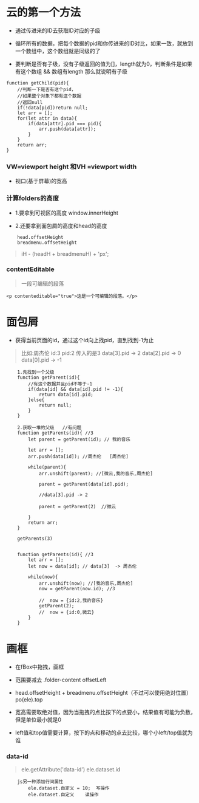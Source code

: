 # 云的第一个方法

* 通过传进来的ID去获取ID对应的子级

* 循环所有的数据，把每个数据的pid和你传进来的ID对比，如果一致，就放到一个数组中，这个数组就是同级的了

* 要判断是否有子级，没有子级返回的值为[]，length就为0，判断条件是如果有这个数组 && 数组有length 那么就说明有子级



```
function getChild(pid){
    //判断一下是否有这个pid，
    //如果整个对象下都有这个数据
    //返回null
    if(!data[pid])return null;
    let arr = [];
    for(let attr in data){
        if(data[attr].pid === pid){
            arr.push(data[attr]);
        }
    }
    return arr;
}
```

###  VW=viewport height 和VH =viewport width      
* 视口(基于屏幕)的宽高


### 计算folders的高度   
* 1.要拿到可视区的高度  window.innerHeight

* 2.还要拿到面包屑的高度和head的高度 
```
    head.offsetHeight
    breadmenu.offsetHeight
```
> iH - (headH + breadmenuH) + 'px';
    

### contentEditable 
> 一段可编辑的段落
```
<p contenteditable="true">这是一个可编辑的段落。</p>
```

# 面包屑
* 获得当前页面的id，通过这个id向上找pid，直到找到-1为止

> 比如:周杰伦 id:3  pid:2  传入的是3  data[3].pid -> 2  data[2].pid -> 0 data[0].pid -> -1 

```
    1.先找到一个父级
    function getParent(id){
        //有这个数据并且pid不等于-1
        if(data[id] && data[id].pid != -1){
            return data[id].pid;
        }else{
            return null;
        }
    }

    2.获取一堆的父级   //有问题
    function getParents(id){ //3
        let parent = getParent(id); // 我的音乐

        let arr = [];
        arr.push(data[id]); //周杰伦   [周杰伦]

        while(parent){
            arr.unshift(parent); //[微云,我的音乐,周杰伦]

            parent = getParent(data[id].pid);  

            //data[3].pid -> 2   

            parent = getParent(2)  //微云

        }
        return arr;
    }

    getParents(3)


    function getParents(id){ //3
        let arr = [];
        let now = data[id]; // data[3]  -> 周杰伦

        while(now){
            arr.unshift(now); //[我的音乐,周杰伦]
            now = getParent(now.id); //3 

            //  now = {id:2,我的音乐}
            getParent(2);
            //  now = {id:0,微云}
        }
    }

```
# 画框
* 在fBox中拖拽，画框
* 范围要减去 .folder-content offsetLeft  
* head.offsetHeight + breadmenu.offsetHeight（不过可以使用绝对位置） po(ele).top

* 宽高需要取绝对值，因为当拖拽的点比按下的点要小，结果值有可能为负数，但是单位最小就是0

* left值和top值需要计算，按下的点和移动的点去比较，哪个小left/top值就为谁

### data-id
> ele.getAttribute('data-id')
> ele.dataset.id
```
    js另一种添加行间属性
        ele.dataset.自定义 = 10;  写操作
        ele.dataset.自定义    读操作
```






